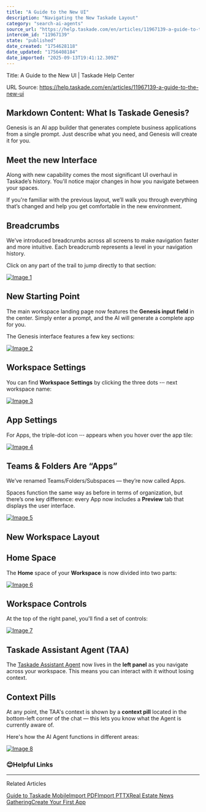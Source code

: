 ```yaml
---
title: "A Guide to the New UI"
description: "Navigating the New Taskade Layout"
category: "search-ai-agents"
source_url: "https://help.taskade.com/en/articles/11967139-a-guide-to-the-new-ui"
intercom_id: "11967139"
state: "published"
date_created: "1754628118"
date_updated: "1756408184"
date_imported: "2025-09-13T19:41:12.309Z"
---
```


Title: A Guide to the New UI | Taskade Help Center

URL Source: https://help.taskade.com/en/articles/11967139-a-guide-to-the-new-ui

Markdown Content:
**What Is Taskade Genesis?**
----------------------------

Genesis is an AI app builder that generates complete business applications from a single prompt. Just describe what you need, and Genesis will create it for you.

**Meet the new Interface**
--------------------------

Along with new capability comes the most significant UI overhaul in Taskade’s history. You'll notice major changes in how you navigate between your spaces.

If you're familiar with the previous layout, we’ll walk you through everything that’s changed and help you get comfortable in the new environment.

**Breadcrumbs**
---------------

We’ve introduced breadcrumbs across all screens to make navigation faster and more intuitive. Each breadcrumb represents a level in your navigation history.

Click on any part of the trail to jump directly to that section:

[![Image 1](https://downloads.intercomcdn.com/i/o/plyqw4hf/1665800927/97c180fc36aaaf36a03de160fc67/genesis-breadcrumbs.jpg?expires=1757794500&signature=75dc4d2638a7473c56aefebea0e9a443b0f702b8d4d8e5057808a39895d8caa1&req=dSYhE8F%2BnYhdXvMW1HO4zWTH2FydhYJ0llmgZjZAJDUVdkLF6x190%2BI5Jcdn%0AK7YBG0XcwjQugXSRAgY%3D%0A)](https://downloads.intercomcdn.com/i/o/plyqw4hf/1665800927/97c180fc36aaaf36a03de160fc67/genesis-breadcrumbs.jpg?expires=1757794500&signature=75dc4d2638a7473c56aefebea0e9a443b0f702b8d4d8e5057808a39895d8caa1&req=dSYhE8F%2BnYhdXvMW1HO4zWTH2FydhYJ0llmgZjZAJDUVdkLF6x190%2BI5Jcdn%0AK7YBG0XcwjQugXSRAgY%3D%0A)

**New Starting Point**
----------------------

The main workspace landing page now features the **Genesis input field** in the center. Simply enter a prompt, and the AI will generate a complete app for you.

The Genesis interface features a few key sections:

[![Image 2](https://downloads.intercomcdn.com/i/o/plyqw4hf/1698141830/71e90e51b43e27c412c8ac29889d/main-genesis-interface.jpg?expires=1757794500&signature=5c86245b47470c4e02ab71c21f773cc1d9cc5db968c17206987c8fe8f806ae73&req=dSYuHsh6nIlcWfMW1HO4zXDIkhr60bGK5Txu1tfA2Pir%2FmvRp1GLGnE9vH5Z%0AD%2BNUcpBkzj6rB8U7Jz4%3D%0A)](https://downloads.intercomcdn.com/i/o/plyqw4hf/1698141830/71e90e51b43e27c412c8ac29889d/main-genesis-interface.jpg?expires=1757794500&signature=5c86245b47470c4e02ab71c21f773cc1d9cc5db968c17206987c8fe8f806ae73&req=dSYuHsh6nIlcWfMW1HO4zXDIkhr60bGK5Txu1tfA2Pir%2FmvRp1GLGnE9vH5Z%0AD%2BNUcpBkzj6rB8U7Jz4%3D%0A)

**Workspace Settings**
----------------------

You can find **Workspace Settings** by clicking the three dots **···** next workspace name:

[![Image 3](https://downloads.intercomcdn.com/i/o/plyqw4hf/1697901848/825477dfee0d8e0a2437d8a0717d/workspace-options.jpg?expires=1757794500&signature=19604aa4447f40ceaeb5114777ee8f2a351d53d141d4aa4037ce5cf49c1dec6a&req=dSYuEcB%2BnIlbUfMW1HO4zSBfFmBn%2BCOhCOgfPqx4vR7vil3f%2Btoybvh5GLAD%0A4qXtjD0v2WuEBFNjmOo%3D%0A)](https://downloads.intercomcdn.com/i/o/plyqw4hf/1697901848/825477dfee0d8e0a2437d8a0717d/workspace-options.jpg?expires=1757794500&signature=19604aa4447f40ceaeb5114777ee8f2a351d53d141d4aa4037ce5cf49c1dec6a&req=dSYuEcB%2BnIlbUfMW1HO4zSBfFmBn%2BCOhCOgfPqx4vR7vil3f%2Btoybvh5GLAD%0A4qXtjD0v2WuEBFNjmOo%3D%0A)

**App Settings**
----------------

For Apps, the triple-dot icon **···** appears when you hover over the app tile:

[![Image 4](https://downloads.intercomcdn.com/i/o/plyqw4hf/1697898778/a07ff3321b0cce8e86353082b8fa/app-options.jpg?expires=1757794500&signature=9dd744aa9acbe8a2b9ee7db2d9c05e25122123ec8e71de69b8ec89db8b336c97&req=dSYuEcF3lYZYUfMW1HO4zcczn%2Fp%2FPlzL9suypgK4p3TTX2ZZ6q8dZwHBBK6S%0AfT4Vkq1xv3DH4BJYYhc%3D%0A)](https://downloads.intercomcdn.com/i/o/plyqw4hf/1697898778/a07ff3321b0cce8e86353082b8fa/app-options.jpg?expires=1757794500&signature=9dd744aa9acbe8a2b9ee7db2d9c05e25122123ec8e71de69b8ec89db8b336c97&req=dSYuEcF3lYZYUfMW1HO4zcczn%2Fp%2FPlzL9suypgK4p3TTX2ZZ6q8dZwHBBK6S%0AfT4Vkq1xv3DH4BJYYhc%3D%0A)

**Teams & Folders Are “Apps”**
------------------------------

We’ve renamed Teams/Folders/Subspaces — they’re now called Apps.

Spaces function the same way as before in terms of organization, but there’s one key difference: every App now includes a **Preview** tab that displays the user interface.

[![Image 5](https://downloads.intercomcdn.com/i/o/plyqw4hf/1698020446/f6821558dbe7664b8b0b9c59c448/app-interface.jpg?expires=1757794500&signature=6415134a31d929ebe97918ba5978c0cb5b7b687b27b5de0205bce73831568555&req=dSYuHsl8nYVbX%2FMW1HO4zUTsdsL1ZaaA4Vi%2BuKznL8nxWT%2BbORY18xSUdrFq%0A7z5rE9wyWDEh030rZWI%3D%0A)](https://downloads.intercomcdn.com/i/o/plyqw4hf/1698020446/f6821558dbe7664b8b0b9c59c448/app-interface.jpg?expires=1757794500&signature=6415134a31d929ebe97918ba5978c0cb5b7b687b27b5de0205bce73831568555&req=dSYuHsl8nYVbX%2FMW1HO4zUTsdsL1ZaaA4Vi%2BuKznL8nxWT%2BbORY18xSUdrFq%0A7z5rE9wyWDEh030rZWI%3D%0A)

**New Workspace Layout**
------------------------

**Home Space**
--------------

The **Home** space of your **Workspace** is now divided into two parts:

[![Image 6](https://downloads.intercomcdn.com/i/o/plyqw4hf/1698087089/3540bd8900dfd930d7320aa513b6/app-interface-dashboard-layout.jpg?expires=1757794500&signature=c871cf09c90a79d0104b327b8e88ad3a262cbf948f32525ddb268a9d09c6f8bf&req=dSYuHsl2moFXUPMW1HO4zZkNagvUJndNLu9y9ysTF77M84GWzrZMOVybr7XL%0ApyU9R1pBrc%2BL5MoULs4%3D%0A)](https://downloads.intercomcdn.com/i/o/plyqw4hf/1698087089/3540bd8900dfd930d7320aa513b6/app-interface-dashboard-layout.jpg?expires=1757794500&signature=c871cf09c90a79d0104b327b8e88ad3a262cbf948f32525ddb268a9d09c6f8bf&req=dSYuHsl2moFXUPMW1HO4zZkNagvUJndNLu9y9ysTF77M84GWzrZMOVybr7XL%0ApyU9R1pBrc%2BL5MoULs4%3D%0A)

**Workspace Controls**
----------------------

At the top of the right panel, you'll find a set of controls:

[![Image 7](https://downloads.intercomcdn.com/i/o/plyqw4hf/1698107992/98fc480747a4ba8b881fea96b555/app-interface-dashboard.jpg?expires=1757794500&signature=a2c7b31035b16c1350f5891d415ae29a0c581d8f47619e2efee63e12bf8196b2&req=dSYuHsh%2BmohWW%2FMW1HO4zRxg2H%2Fde%2FZi4X%2B81cmo1qu%2FSQd73hEf9UVf3%2Fxg%0AKKuceIUlC6B5biIgg%2Bk%3D%0A)](https://downloads.intercomcdn.com/i/o/plyqw4hf/1698107992/98fc480747a4ba8b881fea96b555/app-interface-dashboard.jpg?expires=1757794500&signature=a2c7b31035b16c1350f5891d415ae29a0c581d8f47619e2efee63e12bf8196b2&req=dSYuHsh%2BmohWW%2FMW1HO4zRxg2H%2Fde%2FZi4X%2B81cmo1qu%2FSQd73hEf9UVf3%2Fxg%0AKKuceIUlC6B5biIgg%2Bk%3D%0A)

**Taskade Assistant Agent (TAA)**
---------------------------------

The [Taskade Assistant Agent](https://help.taskade.com/en/articles/8958449-taskade-assistant-agent-taa) now lives in the **left panel** as you navigate across your workspace. This means you can interact with it without losing context.

**Context Pills**
-----------------

At any point, the TAA's context is shown by a **context pill** located in the bottom-left corner of the chat — this lets you know what the Agent is currently aware of.

Here's how the AI Agent functions in different areas:

[![Image 8](https://downloads.intercomcdn.com/i/o/plyqw4hf/1698122931/bfa4887da30bfcb86524bd87fe9a/context-taa-pills.jpg?expires=1757794500&signature=d7fbd7e6b6f321c6a4323c5ba366b58081492b30b86cfcdd6da5403ab453ce06&req=dSYuHsh8n4hcWPMW1HO4zTqMu0PxvwsTM%2FyMDGV3CduQUJyHUsuQKDiY%2FZq1%0Abn9jfJQNOCFxdX%2Fb6S0%3D%0A)](https://downloads.intercomcdn.com/i/o/plyqw4hf/1698122931/bfa4887da30bfcb86524bd87fe9a/context-taa-pills.jpg?expires=1757794500&signature=d7fbd7e6b6f321c6a4323c5ba366b58081492b30b86cfcdd6da5403ab453ce06&req=dSYuHsh8n4hcWPMW1HO4zTqMu0PxvwsTM%2FyMDGV3CduQUJyHUsuQKDiY%2FZq1%0Abn9jfJQNOCFxdX%2Fb6S0%3D%0A)

### 😊**Helpful Links**

* * *

Related Articles

[Guide to Taskade Mobile](https://help.taskade.com/en/articles/8958558-guide-to-taskade-mobile)[Import PDF](https://help.taskade.com/en/articles/10316350-import-pdf)[Import PTTX](https://help.taskade.com/en/articles/10316393-import-pttx)[Real Estate News Gathering](https://help.taskade.com/en/articles/10382856-real-estate-news-gathering)[Create Your First App](https://help.taskade.com/en/articles/11957643-create-your-first-app)
